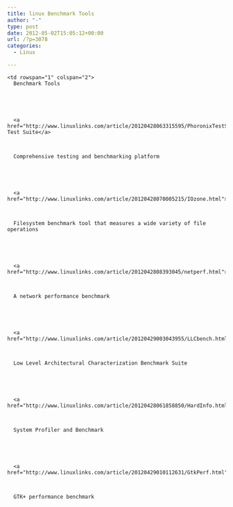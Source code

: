 ```yaml
---
title: linux Benchmark Tools
author: "-"
type: post
date: 2012-05-02T15:05:12+00:00
url: /?p=3078
categories:
  - Linux

---
```

<table border="0" cellspacing="0" cellpadding="5">
  
    <td rowspan="1" colspan="2">
      Benchmark Tools
    
  
  
  
    
      <a href="http://www.linuxlinks.com/article/20120428063315595/PhoronixTestSuite.html">Phoronix Test Suite</a>
    
    
    
      Comprehensive testing and benchmarking platform
    
  
  
  
    
      <a href="http://www.linuxlinks.com/article/20120428070005215/IOzone.html">IOzone</a>
    
    
    
      Filesystem benchmark tool that measures a wide variety of file operations
    
  
  
  
    
      <a href="http://www.linuxlinks.com/article/2012042808393045/netperf.html">netperf</a>
    
    
    
      A network performance benchmark
    
  
  
  
    
      <a href="http://www.linuxlinks.com/article/20120429003043955/LLCbench.html">LLCbench</a>
    
    
    
      Low Level Architectural Characterization Benchmark Suite
    
  
  
  
    
      <a href="http://www.linuxlinks.com/article/20120428061858850/HardInfo.html">HardInfo</a>
    
    
    
      System Profiler and Benchmark
    
  
  
  
    
      <a href="http://www.linuxlinks.com/article/20120429010112631/GtkPerf.html">GtkPerf</a>
    
    
    
      GTK+ performance benchmark
    
  
